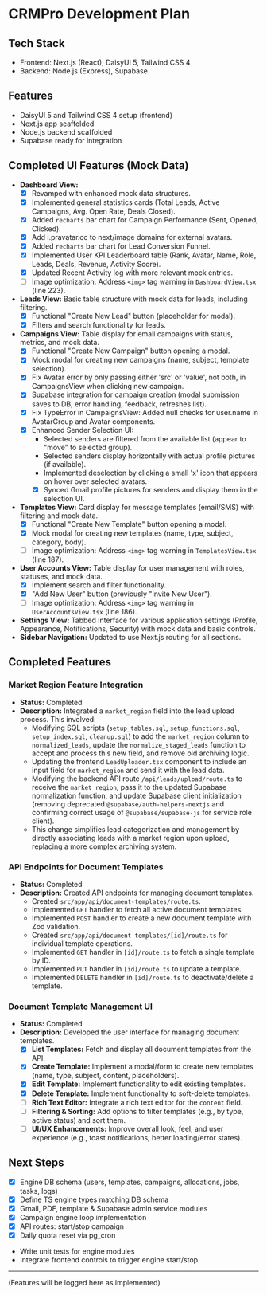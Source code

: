 # CRMPro Development Plan

## Tech Stack
- Frontend: Next.js (React), DaisyUI 5, Tailwind CSS 4
- Backend: Node.js (Express), Supabase

## Features
- DaisyUI 5 and Tailwind CSS 4 setup (frontend)
- Next.js app scaffolded
- Node.js backend scaffolded
- Supabase ready for integration

## Completed UI Features (Mock Data)
- **Dashboard View:** 
  - [x] Revamped with enhanced mock data structures.
  - [x] Implemented general statistics cards (Total Leads, Active Campaigns, Avg. Open Rate, Deals Closed).
  - [x] Added `recharts` bar chart for Campaign Performance (Sent, Opened, Clicked).
  - [x] Add i.pravatar.cc to next/image domains for external avatars.
  - [x] Added `recharts` bar chart for Lead Conversion Funnel.
  - [x] Implemented User KPI Leaderboard table (Rank, Avatar, Name, Role, Leads, Deals, Revenue, Activity Score).
  - [x] Updated Recent Activity log with more relevant mock entries.
  - [ ] Image optimization: Address `<img>` tag warning in `DashboardView.tsx` (line 223).
- **Leads View:** Basic table structure with mock data for leads, including filtering.
  - [x] Functional "Create New Lead" button (placeholder for modal).
  - [x] Filters and search functionality for leads.
- **Campaigns View:** Table display for email campaigns with status, metrics, and mock data.
  - [x] Functional "Create New Campaign" button opening a modal.
  - [x] Mock modal for creating new campaigns (name, subject, template selection).
  - [x] Fix Avatar error by only passing either 'src' or 'value', not both, in CampaignsView when clicking new campaign.
  - [x] Supabase integration for campaign creation (modal submission saves to DB, error handling, feedback, refreshes list).
  - [x] Fix TypeError in CampaignsView: Added null checks for user.name in AvatarGroup and Avatar components.
  - [x] Enhanced Sender Selection UI: 
    - Selected senders are filtered from the available list (appear to "move" to selected group).
    - Selected senders display horizontally with actual profile pictures (if available).
    - Implemented deselection by clicking a small 'x' icon that appears on hover over selected avatars.
    - [x] Synced Gmail profile pictures for senders and display them in the selection UI.
- **Templates View:** Card display for message templates (email/SMS) with filtering and mock data.
  - [x] Functional "Create New Template" button opening a modal.
  - [x] Mock modal for creating new templates (name, type, subject, category, body).
  - [ ] Image optimization: Address `<img>` tag warning in `TemplatesView.tsx` (line 187).
- **User Accounts View:** Table display for user management with roles, statuses, and mock data.
  - [x] Implement search and filter functionality.
  - [x] "Add New User" button (previously "Invite New User").
  - [ ] Image optimization: Address `<img>` tag warning in `UserAccountsView.tsx` (line 186).
- **Settings View:** Tabbed interface for various application settings (Profile, Appearance, Notifications, Security) with mock data and basic controls.
- **Sidebar Navigation:** Updated to use Next.js routing for all sections.

## Completed Features
### Market Region Feature Integration
- **Status:** Completed
- **Description:** Integrated a `market_region` field into the lead upload process. This involved:
    - Modifying SQL scripts (`setup_tables.sql`, `setup_functions.sql`, `setup_index.sql`, `cleanup.sql`) to add the `market_region` column to `normalized_leads`, update the `normalize_staged_leads` function to accept and process this new field, and remove old archiving logic.
    - Updating the frontend `LeadUploader.tsx` component to include an input field for `market_region` and send it with the lead data.
    - Modifying the backend API route `/api/leads/upload/route.ts` to receive the `market_region`, pass it to the updated Supabase normalization function, and update Supabase client initialization (removing deprecated `@supabase/auth-helpers-nextjs` and confirming correct usage of `@supabase/supabase-js` for service role client).
    - This change simplifies lead categorization and management by directly associating leads with a market region upon upload, replacing a more complex archiving system.

### API Endpoints for Document Templates
- **Status:** Completed
- **Description:** Created API endpoints for managing document templates.
    - Created `src/app/api/document-templates/route.ts`.
    - Implemented `GET` handler to fetch all active document templates.
    - Implemented `POST` handler to create a new document template with Zod validation.
    - Created `src/app/api/document-templates/[id]/route.ts` for individual template operations.
    - Implemented `GET` handler in `[id]/route.ts` to fetch a single template by ID.
    - Implemented `PUT` handler in `[id]/route.ts` to update a template.
    - Implemented `DELETE` handler in `[id]/route.ts` to deactivate/delete a template.

### Document Template Management UI
- **Status:** Completed
- **Description:** Developed the user interface for managing document templates.
  - [x] **List Templates:** Fetch and display all document templates from the API.
  - [x] **Create Template:** Implement a modal/form to create new templates (name, type, subject, content, placeholders).
  - [x] **Edit Template:** Implement functionality to edit existing templates.
  - [x] **Delete Template:** Implement functionality to soft-delete templates.
  - [ ] **Rich Text Editor:** Integrate a rich text editor for the `content` field.
  - [ ] **Filtering & Sorting:** Add options to filter templates (e.g., by type, active status) and sort them.
  - [ ] **UI/UX Enhancements:** Improve overall look, feel, and user experience (e.g., toast notifications, better loading/error states).

## Next Steps
- [x] Engine DB schema (users, templates, campaigns, allocations, jobs, tasks, logs)
- [x] Define TS engine types matching DB schema
- [x] Gmail, PDF, template & Supabase admin service modules
- [x] Campaign engine loop implementation
- [x] API routes: start/stop campaign
- [x] Daily quota reset via pg_cron
- Write unit tests for engine modules
- Integrate frontend controls to trigger engine start/stop

---
(Features will be logged here as implemented)
